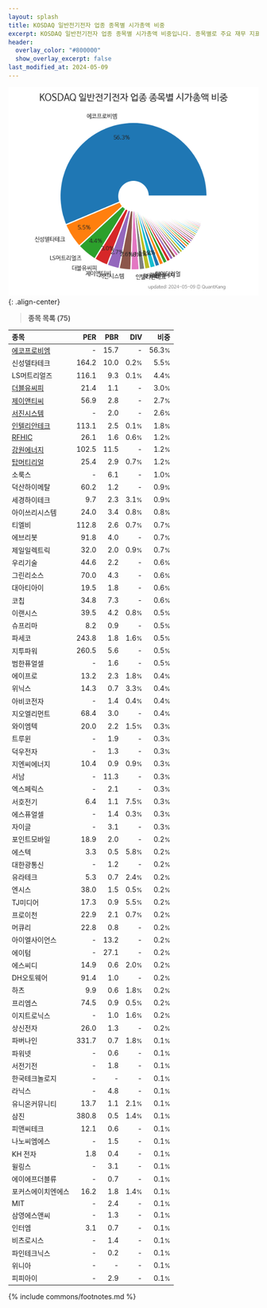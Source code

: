 ```yaml
---
layout: splash
title: KOSDAQ 일반전기전자 업종 종목별 시가총액 비중
excerpt: KOSDAQ 일반전기전자 업종 종목별 시가총액 비중입니다. 종목별로 주요 재무 지표를 함께 표시합니다.
header:
  overlay_color: "#800000"
  show_overlay_excerpt: false
last_modified_at: 2024-05-09
---
```



![KOSDAQ 일반전기전자 업종 종목별 시가총액 비중](/stats/sector/images/kosdaq_업종_일반전기전자_종목.png){: .align-center}


> **종목 목록 (75)**<a id="list"></a>

| **종목** | **PER** | **PBR** | **DIV** | **비중** |
| :------- | ------: | ------: | ------: | -------: |
| [에코프로비엠](/247540/) | - | 15.7 | - | 56.3<small>%</small> |
| 신성델타테크 | 164.2 | 10.0 | 0.2<small>%</small> | 5.5<small>%</small> |
| LS머트리얼즈 | 116.1 | 9.3 | 0.1<small>%</small> | 4.4<small>%</small> |
| [더블유씨피](/393890/) | 21.4 | 1.1 | - | 3.0<small>%</small> |
| [제이앤티씨](/204270/) | 56.9 | 2.8 | - | 2.7<small>%</small> |
| [서진시스템](/178320/) | - | 2.0 | - | 2.6<small>%</small> |
| [인텔리안테크](/189300/) | 113.1 | 2.5 | 0.1<small>%</small> | 1.8<small>%</small> |
| [RFHIC](/218410/) | 26.1 | 1.6 | 0.6<small>%</small> | 1.2<small>%</small> |
| [강원에너지](/114190/) | 102.5 | 11.5 | - | 1.2<small>%</small> |
| [탑머티리얼](/360070/) | 25.4 | 2.9 | 0.7<small>%</small> | 1.2<small>%</small> |
| 소룩스 | - | 6.1 | - | 1.0<small>%</small> |
| 덕산하이메탈 | 60.2 | 1.2 | - | 0.9<small>%</small> |
| 세경하이테크 | 9.7 | 2.3 | 3.1<small>%</small> | 0.9<small>%</small> |
| 아이쓰리시스템 | 24.0 | 3.4 | 0.8<small>%</small> | 0.8<small>%</small> |
| 티엘비 | 112.8 | 2.6 | 0.7<small>%</small> | 0.7<small>%</small> |
| 에브리봇 | 91.8 | 4.0 | - | 0.7<small>%</small> |
| 제일일렉트릭 | 32.0 | 2.0 | 0.9<small>%</small> | 0.7<small>%</small> |
| 우리기술 | 44.6 | 2.2 | - | 0.6<small>%</small> |
| 그린리소스 | 70.0 | 4.3 | - | 0.6<small>%</small> |
| 대아티아이 | 19.5 | 1.8 | - | 0.6<small>%</small> |
| 코칩 | 34.8 | 7.3 | - | 0.6<small>%</small> |
| 이랜시스 | 39.5 | 4.2 | 0.8<small>%</small> | 0.5<small>%</small> |
| 슈프리마 | 8.2 | 0.9 | - | 0.5<small>%</small> |
| 파세코 | 243.8 | 1.8 | 1.6<small>%</small> | 0.5<small>%</small> |
| 지투파워 | 260.5 | 5.6 | - | 0.5<small>%</small> |
| 범한퓨얼셀 | - | 1.6 | - | 0.5<small>%</small> |
| 에이프로 | 13.2 | 2.3 | 1.8<small>%</small> | 0.4<small>%</small> |
| 위닉스 | 14.3 | 0.7 | 3.3<small>%</small> | 0.4<small>%</small> |
| 아비코전자 | - | 1.4 | 0.4<small>%</small> | 0.4<small>%</small> |
| 지오엘리먼트 | 68.4 | 3.0 | - | 0.4<small>%</small> |
| 와이엠텍 | 20.0 | 2.2 | 1.5<small>%</small> | 0.3<small>%</small> |
| 트루윈 | - | 1.9 | - | 0.3<small>%</small> |
| 덕우전자 | - | 1.3 | - | 0.3<small>%</small> |
| 지엔씨에너지 | 10.4 | 0.9 | 0.9<small>%</small> | 0.3<small>%</small> |
| 서남 | - | 11.3 | - | 0.3<small>%</small> |
| 엑스페릭스 | - | 2.1 | - | 0.3<small>%</small> |
| 서호전기 | 6.4 | 1.1 | 7.5<small>%</small> | 0.3<small>%</small> |
| 에스퓨얼셀 | - | 1.4 | 0.3<small>%</small> | 0.3<small>%</small> |
| 자이글 | - | 3.1 | - | 0.3<small>%</small> |
| 포인트모바일 | 18.9 | 2.0 | - | 0.2<small>%</small> |
| 에스텍 | 3.3 | 0.5 | 5.8<small>%</small> | 0.2<small>%</small> |
| 대한광통신 | - | 1.2 | - | 0.2<small>%</small> |
| 유라테크 | 5.3 | 0.7 | 2.4<small>%</small> | 0.2<small>%</small> |
| 엔시스 | 38.0 | 1.5 | 0.5<small>%</small> | 0.2<small>%</small> |
| TJ미디어 | 17.3 | 0.9 | 5.5<small>%</small> | 0.2<small>%</small> |
| 프로이천 | 22.9 | 2.1 | 0.7<small>%</small> | 0.2<small>%</small> |
| 머큐리 | 22.8 | 0.8 | - | 0.2<small>%</small> |
| 아이엘사이언스 | - | 13.2 | - | 0.2<small>%</small> |
| 에이텀 | - | 27.1 | - | 0.2<small>%</small> |
| 에스씨디 | 14.9 | 0.6 | 2.0<small>%</small> | 0.2<small>%</small> |
| DH오토웨어 | 91.4 | 1.0 | - | 0.2<small>%</small> |
| 하츠 | 9.9 | 0.6 | 1.8<small>%</small> | 0.2<small>%</small> |
| 프리엠스 | 74.5 | 0.9 | 0.5<small>%</small> | 0.2<small>%</small> |
| 이지트로닉스 | - | 1.0 | 1.6<small>%</small> | 0.2<small>%</small> |
| 상신전자 | 26.0 | 1.3 | - | 0.2<small>%</small> |
| 파버나인 | 331.7 | 0.7 | 1.8<small>%</small> | 0.1<small>%</small> |
| 파워넷 | - | 0.6 | - | 0.1<small>%</small> |
| 서전기전 | - | 1.8 | - | 0.1<small>%</small> |
| 한국테크놀로지 | - | - | - | 0.1<small>%</small> |
| 라닉스 | - | 4.8 | - | 0.1<small>%</small> |
| 유니온커뮤니티 | 13.7 | 1.1 | 2.1<small>%</small> | 0.1<small>%</small> |
| 삼진 | 380.8 | 0.5 | 1.4<small>%</small> | 0.1<small>%</small> |
| 피앤씨테크 | 12.1 | 0.6 | - | 0.1<small>%</small> |
| 나노씨엠에스 | - | 1.5 | - | 0.1<small>%</small> |
| KH 전자 | 1.8 | 0.4 | - | 0.1<small>%</small> |
| 윌링스 | - | 3.1 | - | 0.1<small>%</small> |
| 에이에프더블류 | - | 0.7 | - | 0.1<small>%</small> |
| 포커스에이치엔에스 | 16.2 | 1.8 | 1.4<small>%</small> | 0.1<small>%</small> |
| MIT | - | 2.4 | - | 0.1<small>%</small> |
| 삼영에스앤씨 | - | 1.3 | - | 0.1<small>%</small> |
| 인터엠 | 3.1 | 0.7 | - | 0.1<small>%</small> |
| 비츠로시스 | - | 1.4 | - | 0.1<small>%</small> |
| 파인테크닉스 | - | 0.2 | - | 0.1<small>%</small> |
| 위니아 | - | - | - | 0.1<small>%</small> |
| 피피아이 | - | 2.9 | - | 0.1<small>%</small> |

{% include commons/footnotes.md %}